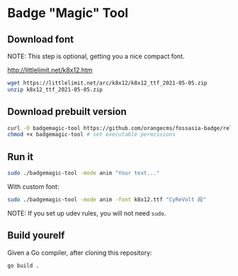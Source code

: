 # Badge "Magic" Tool

## Download font

NOTE: This step is optional, getting you a nice compact font.

http://littlelimit.net/k8x12.htm

```sh
wget https://littlelimit.net/arc/k8x12/k8x12_ttf_2021-05-05.zip
unzip k8x12_ttf_2021-05-05.zip
```

## Download prebuilt version

```sh
curl -O badgemagic-tool https://github.com/orangecms/fossasia-badge/releases/download/v0.0.10/badgemagic-tool
chmod +x badgemagic-tool # set executable permissions
```

## Run it

```sh
sudo ./badgemagic-tool -mode anim "Your text..."
```

With custom font:

```sh
sudo ./badgemagic-tool -mode anim -font k8x12.ttf "CyReVolt 段"
```

NOTE: If you set up udev rules, you will not need `sudo`.

## Build yourelf

Given a Go compiler, after cloning this repository:

```sh
go build .
```
